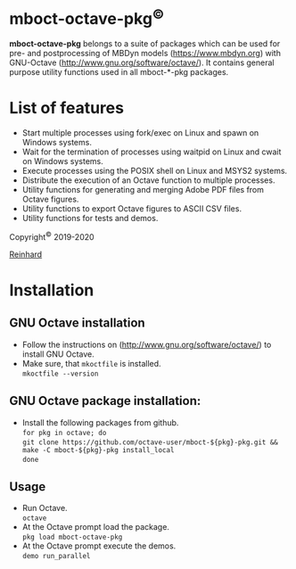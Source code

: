 # mboct-octave-pkg<sup>&copy;</sup>
**mboct-octave-pkg** belongs to a suite of packages which can be used for pre- and postprocessing of MBDyn models (https://www.mbdyn.org) with GNU-Octave (http://www.gnu.org/software/octave/). It contains general purpose utility functions used in all mboct-*-pkg packages.

# List of features
  - Start multiple processes using fork/exec on Linux and spawn on Windows systems.
  - Wait for the termination of processes using waitpid on Linux and cwait on Windows systems.
  - Execute processes using the POSIX shell on Linux and MSYS2 systems.
  - Distribute the execution of an Octave function to multiple processes.
  - Utility functions for generating and merging Adobe PDF files from Octave figures.
  - Utility functions to export Octave figures to ASCII CSV files.
  - Utility functions for tests and demos.
  
Copyright<sup>&copy;</sup> 2019-2020

[Reinhard](mailto:octave-user@a1.net)

# Installation

## GNU Octave installation
  - Follow the instructions on (http://www.gnu.org/software/octave/) to install GNU Octave.  
  - Make sure, that `mkoctfile` is installed.  
    `mkoctfile --version` 

## GNU Octave package installation:
  - Install the following packages from github.  
    `for pkg in octave; do`    
        `git clone https://github.com/octave-user/mboct-${pkg}-pkg.git && make -C mboct-${pkg}-pkg install_local`	  
    `done`

## Usage
  - Run Octave.  
    `octave`
  - At the Octave prompt load the package.   
    `pkg load mboct-octave-pkg`
  - At the Octave prompt execute the demos.  
    `demo run_parallel`
	
